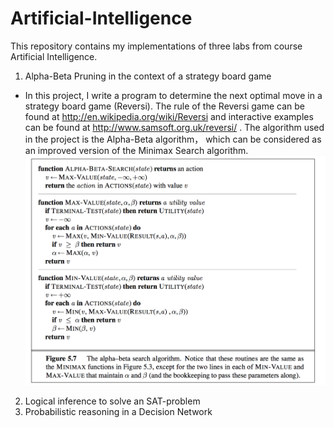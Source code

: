 # Artificial-Intelligence
This repository contains my implementations of three labs from course Artificial Intelligence.
1.  Alpha-Beta Pruning in the context of a strategy board game
* In this project, I write a program to determine the next optimal move in a strategy board game (Reversi). The rule of the Reversi game can be found at http://en.wikipedia.org/wiki/Reversi  and interactive examples can be found at http://www.samsoft.org.uk/reversi/ . The algorithm used in the project is the Alpha-Beta algorithm， which can be considered as an improved version of the Minimax Search algorithm.
![Alpha-beta-pruning](/Alpha-beta-pruning/alpha-beta-pruning-algorithm.png)

2.  Logical inference to solve an SAT-problem
3.  Probabilistic reasoning in a Decision Network

